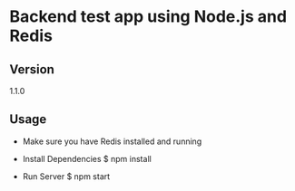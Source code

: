# Backend test app using Node.js and Redis #

## Version ##
1.1.0

## Usage ##
* Make sure you have Redis installed and running

* Install Dependencies
$ npm install

* Run Server
$ npm start